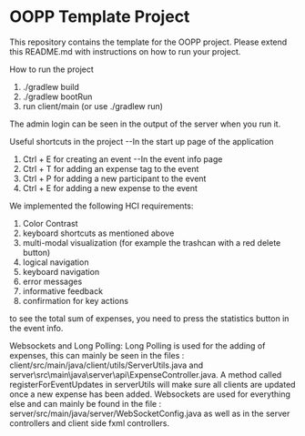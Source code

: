 # OOPP Template Project

This repository contains the template for the OOPP project. Please extend this README.md with instructions on how to run your project.

How to run the project
1) ./gradlew build
2) ./gradlew bootRun
3) run client/main (or use ./gradlew run)

The admin login can be seen in the output of the server when you run it.

Useful shortcuts in the project
--In the start up page of the application
1) Ctrl + E for creating an event
   --In the event info page
2) Ctrl + T for adding an expense tag to the event
3) Ctrl + P for adding a new participant to the event
4) Ctrl + E for adding a new expense to the event

We implemented the following HCI requirements:
1) Color Contrast
2) keyboard shortcuts as mentioned above
3) multi-modal visualization (for example the trashcan with a red delete button)
4) logical navigation
5) keyboard navigation
6) error messages
7) informative feedback
8) confirmation for key actions

to see the total sum of expenses, you need to press the statistics button in the event info.

Websockets and Long Polling:
Long Polling is used for the adding of expenses, this can mainly be seen in the files : client/src/main/java/client/utils/ServerUtils.java and server\src\main\java\server\api\ExpenseController.java\. A method called registerForEventUpdates in serverUtils will make sure all clients are updated once a new expense has been added.
Websockets are used for everything else and can mainly be found in the file : server/src/main/java/server/WebSocketConfig.java as well as in the server controllers and client side fxml controllers.
